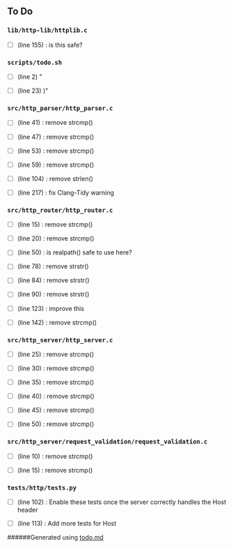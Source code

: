 ## To Do
### ``lib/http-lib/httplib.c``
- [ ] (line 155) : is this safe?


### ``scripts/todo.sh``
- [ ] (line 2) "

- [ ] (line 23) )"


### ``src/http_parser/http_parser.c``
- [ ] (line 41) : remove strcmp()

- [ ] (line 47) : remove strcmp()

- [ ] (line 53) : remove strcmp()

- [ ] (line 59) : remove strcmp()

- [ ] (line 104) : remove strlen()

- [ ] (line 217) : fix Clang-Tidy warning


### ``src/http_router/http_router.c``
- [ ] (line 15) : remove strcmp()

- [ ] (line 20) : remove strcmp()

- [ ] (line 50) : is realpath() safe to use here?

- [ ] (line 78) : remove strstr()

- [ ] (line 84) : remove strstr()

- [ ] (line 90) : remove strstr()

- [ ] (line 123) : improve this

- [ ] (line 142) : remove strcmp()


### ``src/http_server/http_server.c``
- [ ] (line 25) : remove strcmp()

- [ ] (line 30) : remove strcmp()

- [ ] (line 35) : remove strcmp()

- [ ] (line 40) : remove strcmp()

- [ ] (line 45) : remove strcmp()

- [ ] (line 50) : remove strcmp()


### ``src/http_server/request_validation/request_validation.c``
- [ ] (line 10) : remove strcmp()

- [ ] (line 15) : remove strcmp()


### ``tests/http/tests.py``
- [ ] (line 102) : Enable these tests once the server correctly handles the Host header

- [ ] (line 113) : Add more tests for Host

######Generated using [todo.md](https://github.com/charlesthomas/todo.md)
